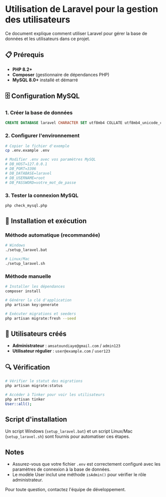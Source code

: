 # Utilisation de Laravel pour la gestion des utilisateurs

Ce document explique comment utiliser Laravel pour gérer la base de données et les utilisateurs dans ce projet.

## 📋 Prérequis

- **PHP 8.2+**
- **Composer** (gestionnaire de dépendances PHP)
- **MySQL 8.0+** installé et démarré

## 🗄️ Configuration MySQL

### 1. Créer la base de données

```sql
CREATE DATABASE laravel CHARACTER SET utf8mb4 COLLATE utf8mb4_unicode_ci;
```

### 2. Configurer l'environnement

```bash
# Copier le fichier d'exemple
cp .env.example .env

# Modifier .env avec vos paramètres MySQL
# DB_HOST=127.0.0.1
# DB_PORT=3306
# DB_DATABASE=laravel
# DB_USERNAME=root
# DB_PASSWORD=votre_mot_de_passe
```

### 3. Tester la connexion MySQL

```bash
php check_mysql.php
```

## 🚀 Installation et exécution

### Méthode automatique (recommandée)

```bash
# Windows
./setup_laravel.bat

# Linux/Mac
./setup_laravel.sh
```

### Méthode manuelle

```bash
# Installer les dépendances
composer install

# Générer la clé d'application
php artisan key:generate

# Exécuter migrations et seeders
php artisan migrate:fresh --seed
```

## 👥 Utilisateurs créés

- **Administrateur** : `amsatoundiaye@gmail.com` / `admin123`
- **Utilisateur régulier** : `user@example.com` / `user123`

## 🔍 Vérification

```bash
# Vérifier le statut des migrations
php artisan migrate:status

# Accéder à Tinker pour voir les utilisateurs
php artisan tinker
User::all();
```

## Script d'installation

Un script Windows (`setup_laravel.bat`) et un script Linux/Mac (`setup_laravel.sh`) sont fournis pour automatiser ces étapes.

## Notes

- Assurez-vous que votre fichier `.env` est correctement configuré avec les paramètres de connexion à la base de données.
- Le modèle User inclut une méthode `isAdmin()` pour vérifier le rôle administrateur.

Pour toute question, contactez l'équipe de développement.
